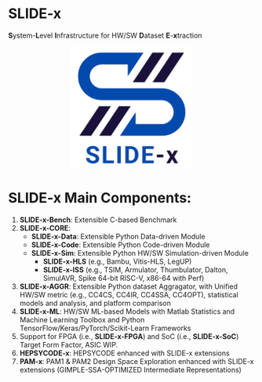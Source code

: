 # SLIDE-x
**S**ystem-**L**evel **I**nfrastructure for HW/SW **D**ataset **E**-**x**traction

<p align="center">
<img src="img/logo_NEW.png" width="250" height="250">
</p>

# SLIDE-x Main Components:
1. **SLIDE-x-Bench**: Extensible C-based Benchmark
2. **SLIDE-x-CORE**:
   - **SLIDE-x-Data**: Extensible Python Data-driven Module
   - **SLIDE-x-Code**: Extensible Python Code-driven Module
   - **SLIDE-x-Sim**: Extensible Python HW/SW Simulation-driven Module
     - **SLIDE-x-HLS** (e.g., Bambu, Vitis-HLS, LegUP)
     - **SLIDE-x-ISS** (e.g., TSIM, Armulator, Thumbulator, Dalton, SimulAVR, Spike 64-bit RISC-V, x86-64 with Perf)
3. **SLIDE-x-AGGR**: Extensible Python dataset Aggragator, with Unified HW/SW metric (e.g., CC4CS, CC4IR, CC4SSA, CC4OPT), statistical models and analysis, and platform comparison
4. **SLIDE-x-ML**: HW/SW ML-based Models with Matlab Statistics and Machine Learning Toolbox and Python TensorFlow/Keras/PyTorch/Scikit-Learn Frameworks
5. Support for FPGA (i.e., **SLIDE-x-FPGA**) and SoC (i.e., **SLIDE-x-SoC**) Target Form Factor, ASIC WIP.
6. **HEPSYCODE-x**: HEPSYCODE enhanced with SLIDE-x extensions 
7. **PAM-x**: PAM1 & PAM2 Design Space Exploration enhanced with SLIDE-x extensions (GIMPLE-SSA-OPTIMIZED Intermediate Representations)
